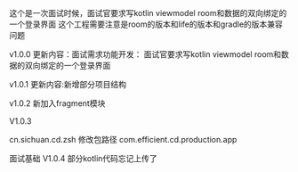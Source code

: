 这个是一次面试时候，面试官要求写kotlin  viewmodel  room和数据的双向绑定的一个登录界面
这个工程需要注意是room的版本和life的版本和gradle的版本兼容问题


v1.0.0
更新内容：面试需求功能开发： 面试官要求写kotlin  viewmodel  room和数据的双向绑定的一个登录界面

v1.0.1
更新内容:新增部分项目结构

v1.0.2
新加入fragment模块

V1.0.3

cn.sichuan.cd.zsh
修改包路径
com.efficient.cd.production.app
 
面试基础
V1.0.4
部分kotlin代码忘记上传了




